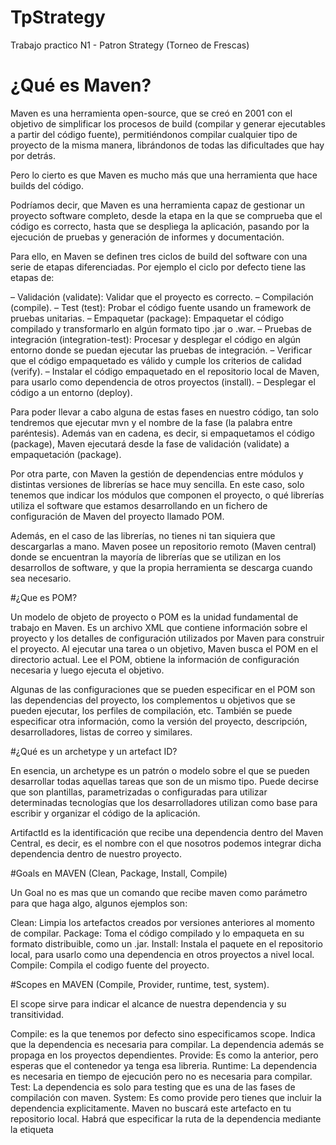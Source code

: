# TpStrategy
Trabajo practico N1 - Patron Strategy (Torneo de Frescas)

# ¿Qué es Maven?

Maven es una herramienta open-source, que se creó en 2001 con el objetivo de simplificar los procesos de build (compilar y generar ejecutables a partir del código fuente), permitiéndonos compilar cualquier tipo de proyecto de la misma manera, librándonos de todas las dificultades que hay por detrás.

Pero lo cierto es que Maven es mucho más que una herramienta que hace builds del código.

Podríamos decir, que Maven es una herramienta capaz de gestionar un proyecto software completo, desde la etapa en la que se comprueba que el código es correcto, hasta que se despliega la aplicación, pasando por la ejecución de pruebas y generación de informes y documentación.

Para ello, en Maven se definen tres ciclos de build del software con una serie de etapas diferenciadas. Por ejemplo el ciclo por defecto tiene las etapas de:

– Validación (validate): Validar que el proyecto es correcto.
– Compilación (compile).
– Test (test): Probar el código fuente usando un framework de pruebas unitarias.
– Empaquetar (package): Empaquetar el código compilado y transformarlo en algún formato tipo .jar o .war.
– Pruebas de integración (integration-test): Procesar y desplegar el código en algún entorno donde se puedan ejecutar las pruebas de integración.
– Verificar que el código empaquetado es válido y cumple los criterios de calidad (verify).
– Instalar el código empaquetado en el repositorio local de Maven, para usarlo como dependencia de otros proyectos (install).
– Desplegar el código a un entorno (deploy).

Para poder llevar a cabo alguna de estas fases en nuestro código, tan solo tendremos que ejecutar mvn y el nombre de la fase (la palabra entre paréntesis). Además van en cadena, es decir, si empaquetamos el código (package), Maven ejecutará desde la fase de validación (validate) a empaquetación (package).

Por otra parte, con Maven la gestión de dependencias entre módulos y distintas versiones de librerías se hace muy sencilla. En este caso, solo tenemos que indicar los módulos que componen el proyecto, o qué librerías utiliza el software que estamos desarrollando en un fichero de configuración de Maven del proyecto llamado POM.

Además, en el caso de las librerías, no tienes ni tan siquiera que descargarlas a mano. Maven posee un repositorio remoto (Maven central) donde se encuentran la mayoría de librerías que se utilizan en los desarrollos de software, y que la propia herramienta se descarga cuando sea necesario.

#¿Que es POM?

Un modelo de objeto de proyecto o POM es la unidad fundamental de trabajo en Maven. Es un archivo XML que contiene información sobre el proyecto y los detalles de configuración utilizados por Maven para construir el proyecto. Al ejecutar una tarea o un objetivo, Maven busca el POM en el directorio actual. Lee el POM, obtiene la información de configuración necesaria y luego ejecuta el objetivo.

Algunas de las configuraciones que se pueden especificar en el POM son las dependencias del proyecto, los complementos u objetivos que se pueden ejecutar, los perfiles de compilación, etc. También se puede especificar otra información, como la versión del proyecto, descripción, desarrolladores, listas de correo y similares.

#¿Qué es un archetype y un artefact ID?

En esencia, un archetype es un patrón o modelo sobre el que se pueden desarrollar todas aquellas tareas que son de un mismo tipo. Puede decirse que son plantillas, parametrizadas o configuradas para utilizar determinadas tecnologías que los desarrolladores utilizan como base para escribir y organizar el código de la aplicación.

ArtifactId es la identificación que recibe una dependencia dentro del Maven Central, es decir, es el nombre con el que nosotros podemos integrar dicha dependencia dentro de nuestro proyecto.

#Goals en MAVEN (Clean, Package, Install, Compile)

Un Goal no es mas que un comando que recibe maven como parámetro para que haga algo, algunos ejemplos son:

Clean: Limpia los artefactos creados por versiones anteriores al momento de compilar.
Package: Toma el código compilado y lo empaqueta en su formato distribuible, como un .jar.
Install: Instala el paquete en el repositorio local, para usarlo como una dependencia en otros proyectos a nivel local.
Compile: Compila el codigo fuente del proyecto.

#Scopes en MAVEN (Compile, Provider, runtime, test, system).

El scope sirve para indicar el alcance de nuestra dependencia y su transitividad. 

Compile: es la que tenemos por defecto sino especificamos scope. Indica que la dependencia es necesaria para compilar. La dependencia además se propaga en los proyectos dependientes.
Provide: Es como la anterior, pero esperas que el contenedor ya tenga esa libreria. 
Runtime: La dependencia es necesaria en tiempo de ejecución pero no es necesaria para compilar.
Test: La dependencia es solo para testing que es una de las fases de compilación con maven.
System: Es como provide pero tienes que incluir la dependencia explicitamente. Maven no buscará este artefacto en tu repositorio local. Habrá que especificar la ruta de la dependencia mediante la etiqueta <systemPath>












